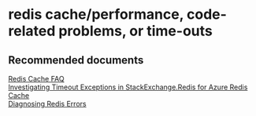 <properties
	pageTitle="redis cache/performance, code-related problems, or time-outs"
	description="redis cache/performance, code-related problems, or time-outs"
	service="microsoft.cache"
	resource="redis"
	authors="aashu"
	displayOrder=""
	selfHelpType="generic"
	supportTopicIds="32421013"
	resourceTags=""
	productPesIds="14783"
	cloudEnvironments="public"
/>

# redis cache/performance, code-related problems, or time-outs


## **Recommended documents**
[Redis Cache FAQ](http://aka.ms/cachefaq)<br>
[Investigating Timeout Exceptions in StackExchange.Redis for Azure Redis Cache](http://aka.ms/redistimeout)<br>
[Diagnosing Redis Errors](http://aka.ms/redistroubleshoot)

